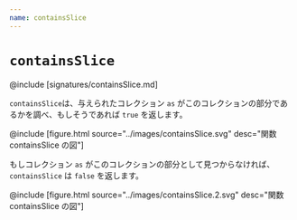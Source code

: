 ```yaml
---
name: containsSlice
---
```


# `containsSlice`

@include [signatures/containsSlice.md]

`containsSlice`は、与えられたコレクション `as` がこのコレクションの部分であるかを調べ、もしそうであれば `true` を返します。

@include [figure.html source="../images/containsSlice.svg" desc="関数 containsSlice の図"]

もしコレクション `as` がこのコレクションの部分として見つからなければ、`containsSlice` は `false` を返します。

@include [figure.html source="../images/containsSlice.2.svg" desc="関数 containsSlice の図"]
